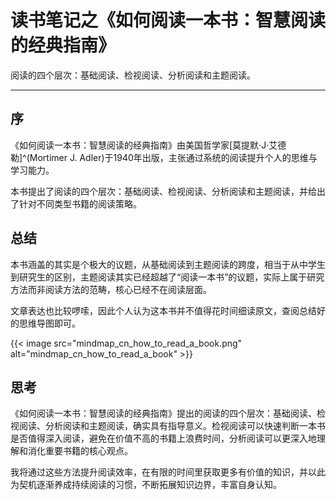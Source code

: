 # 读书笔记之《如何阅读一本书：智慧阅读的经典指南》


阅读的四个层次：基础阅读、检视阅读、分析阅读和主题阅读。

<!--more-->

---

## 序

《如何阅读一本书：智慧阅读的经典指南》由美国哲学家[莫提默·J·艾德勒]^(Mortimer J. Adler)于1940年出版，主张通过系统的阅读提升个人的思维与学习能力。

本书提出了阅读的四个层次：基础阅读、检视阅读、分析阅读和主题阅读，并给出了针对不同类型书籍的阅读策略。

## 总结

本书涵盖的其实是个极大的议题，从基础阅读到主题阅读的跨度，相当于从中学生到研究生的区别，主题阅读其实已经超越了“阅读一本书”的议题，实际上属于研究方法而非阅读方法的范畴，核心已经不在阅读层面。

文章表达也比较啰嗦，因此个人认为这本书并不值得花时间细读原文，查阅总结好的思维导图即可。

{{< image src="mindmap_cn_how_to_read_a_book.png" alt="mindmap_cn_how_to_read_a_book" >}}

## 思考

《如何阅读一本书：智慧阅读的经典指南》提出的阅读的四个层次：基础阅读、检视阅读、分析阅读和主题阅读，确实具有指导意义。检视阅读可以快速判断一本书是否值得深入阅读，避免在价值不高的书籍上浪费时间，分析阅读可以更深入地理解和消化重要书籍的核心观点。

我将通过这些方法提升阅读效率，在有限的时间里获取更多有价值的知识，并以此为契机逐渐养成持续阅读的习惯，不断拓展知识边界，丰富自身认知。

